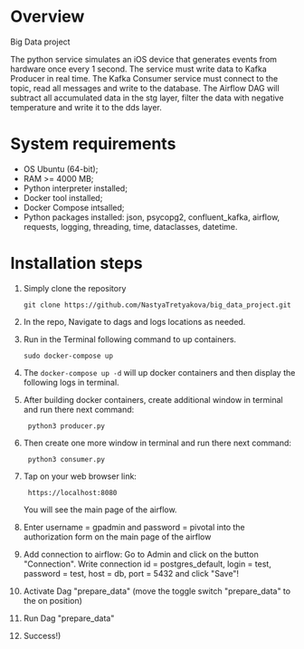 # Overview
Big Data project

The python service simulates an iOS device that generates events from hardware once every 1 second. The service must write data to Kafka Producer in real time. The Kafka Consumer service must connect to the topic, read all messages and write to the database. The Airflow DAG will subtract all accumulated data in the stg layer, filter the data with negative temperature and write it to the dds layer.


# System requirements
- OS Ubuntu (64-bit);
- RAM >= 4000 MB;
- Python interpreter installed;
- Docker tool installed;
- Docker Compose intsalled;
- Python packages installed: json, psycopg2, confluent_kafka, airflow, requests, logging, threading, time, dataclasses, datetime.

# Installation steps

1. Simply clone the repository
	```
	git clone https://github.com/NastyaTretyakova/big_data_project.git
	```
2. In the repo, Navigate to dags and logs locations as needed.

3. Run in the Terminal following command  to up containers.
	```
	sudo docker-compose up
	```
4. The `docker-compose up -d` will up docker containers and then display the following logs in terminal.

5. After building docker containers, create additional window in terminal and run there next command:
   ```
	python3 producer.py
	```

6. Then create one more window in terminal and run there next command:
   ```
	python3 consumer.py
	```

7. Tap on your web browser link:
   ```
	https://localhost:8080
	```
	You will see the main page of the airflow.

8. Enter username = gpadmin and password = pivotal into the authorization form on the main page of the airflow

9. Add connection to airflow: Go to Admin and click on the button "Connection". Write connection id = postgres_default, login = test, password = test, host = db, port = 5432 and click "Save"!

10. Activate Dag "prepare_data" (move the toggle switch "prepare_data" to the on position)

11. Run Dag "prepare_data"

11. Success!)
